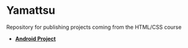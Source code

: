 # Yamattsu

Repository for publishing projects coming from the HTML/CSS course

- **[Android Project]()**
